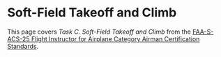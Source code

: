 # Soft-Field Takeoff and Climb

This page covers *Task C. Soft-Field Takeoff and Climb* from the [FAA-S-ACS-25 Flight Instructor for Airplane Category Airman Certification Standards](https://www.faa.gov/training_testing/testing/acs/cfi_airplane_acs_25.pdf).

<!--@include: ./docs/src/includes/takeoff-landing/soft-field-takeoff.md | shift:1-->
